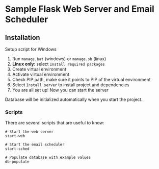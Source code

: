 # Sample Flask Web Server and Email Scheduler #

## Installation ##
Setup script for Windows
1. Run `manage.bat` (windows) or `manage.sh` (linux)
2. **Linux only**: select `Install required packages`
3. Create virtual environment
4. Activate virtual environment
5. Check PIP path, make sure it points to
PIP of the virtual environment
6. Select `Install server` to install project and dependencies
7. You are all set up! Now you can start the server

Database will be initialized automatically
when you start the project.

### Scripts ###
There are several scripts that are useful to know:
```
# Start the web server
start-web

# Start the email scheduler
start-sched

# Populate database with example values
db-populate
```
